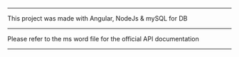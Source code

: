 
*******************************************************************
This project was made with Angular, NodeJs & mySQL for DB
*******************************************************************
Please refer to the ms word file for the official API documentation
*******************************************************************
